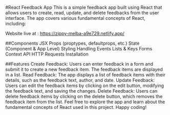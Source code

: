 
#React Feedback App
This is a simple feedback app built using React that allows users to create, read, update, and delete feedbacks from the user interface. The app covers various fundamental concepts of React, including:

Website live at : https://zippy-melba-a9e729.netlify.app/


##Components
JSX
Props (proptypes, defaultprops, etc.)
State (Component & App Level)
Styling
Handling Events
Lists & Keys
Forms
Context API
HTTP Requests
Installation



##Features
Create Feedback: Users can enter feedback in a form and submit it to create a new feedback item. The feedback items are displayed in a list.
Read Feedback: The app displays a list of feedback items with their details, such as the feedback text, author, and date.
Update Feedback: Users can edit the feedback items by clicking on the edit button, modifying the feedback text, and saving the changes.
Delete Feedback: Users can delete feedback items by clicking on the delete button, which removes the feedback item from the list.
Feel free to explore the app and learn about the fundamental concepts of React used in this project. Happy coding!
